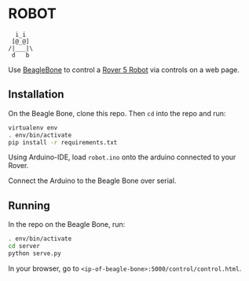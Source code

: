 ROBOT
=====

```text
  i_i
 [@_@]
/|___|\
 d   b
```

Use
[BeagleBone](http://beagleboard.org/Products/BeagleBone)
to control a [Rover 5 Robot](https://www.sparkfun.com/products/10336)
via controls on a web page.

Installation
----

On the Beagle Bone, clone this repo. Then `cd` into the repo and run:

```bash
virtualenv env
. env/bin/activate
pip install -r requirements.txt
```

Using Arduino-IDE, load `robot.ino` onto the arduino connected to your Rover.

Connect the Arduino to the Beagle Bone over serial.

Running
---

In the repo on the Beagle Bone, run:
```bash
. env/bin/activate
cd server
python serve.py
```

In your browser, go to `<ip-of-beagle-bone>:5000/control/control.html`.
